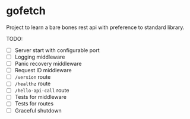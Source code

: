 # gofetch

Project to learn a bare bones rest api with preference to standard library.


TODO:

- [ ] Server start with configurable port
- [ ] Logging middleware
- [ ] Panic recovery middleware
- [ ] Request ID middleware
- [ ] `/version` route
- [ ] `/healthz` route
- [ ] `/hello-api-call` route
- [ ] Tests for middleware
- [ ] Tests for routes
- [ ] Graceful shutdown
